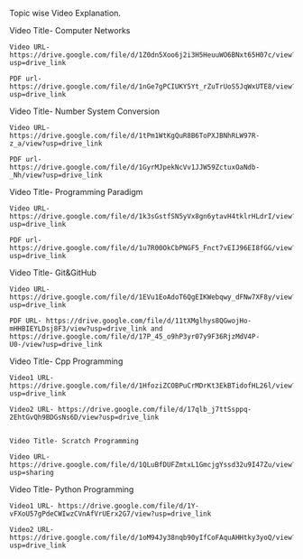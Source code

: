 Topic wise Video Explanation.


Video Title- Computer Networks
  
    Video URL- https://drive.google.com/file/d/1Z0dn5Xoo6j2i3H5HeuuWO6BNxt65H07c/view?usp=drive_link
    
    PDF url- https://drive.google.com/file/d/1nGe7gPCIUKY5Yt_rZuTrUoS5JqWxUTE8/view?usp=drive_link



Video Title- Number System Conversion

    Video URL- https://drive.google.com/file/d/1tPm1WtKgQuR8B6ToPXJBNhRLW97R-z_a/view?usp=drive_link
    
    PDF url- https://drive.google.com/file/d/1GyrMJpekNcVv1JJW59ZctuxOaNdb-_Nh/view?usp=drive_link



Video Title- Programming Paradigm

    Video URL- https://drive.google.com/file/d/1k3sGstfSN5yVx8gn6ytavH4tklrHLdrI/view?usp=drive_link
    
    PDF url- https://drive.google.com/file/d/1u7R00OkCbPNGF5_Fnct7vEIJ96EI8fGG/view?usp=drive_link



Video Title- Git&GitHub 

    Video URL- https://drive.google.com/file/d/1EVu1EoAdoT6QgEIKWebqwy_dFNw7XF8y/view?usp=drive_link 
    
    PDF URL- https://drive.google.com/file/d/11tXMglhys8QGwojHo-mHHBIEYLDsj8F3/view?usp=drive_link and https://drive.google.com/file/d/17P_45_o9hP3yr07y9F36RjzMdV4P-U0-/view?usp=drive_link



Video Title- Cpp Programming

    Video1 URL- https://drive.google.com/file/d/1HfoziZCOBPuCrMDrKt3EkBTidofHL26l/view?usp=drive_link
    
    Video2 URL- https://drive.google.com/file/d/17qlb_j7ttSsppq-2EhtGvQh9BDGsNs6D/view?usp=drive_link
  

    Video Title- Scratch Programming 
    
    Video URL- https://drive.google.com/file/d/1QLuBfDUFZmtxL1GmcjgYssd32u9I47Zu/view?usp=sharing
  


Video Title- Python Programming

    Video1 URL- https://drive.google.com/file/d/1Y-vFXoU57gPdeCWIwzCVnAfVrUErx2G7/view?usp=drive_link
    
    Video2 URL- https://drive.google.com/file/d/1oM94Jy38nqb90yIfCoFAquAHHtky3yoQ/view?usp=drive_link


